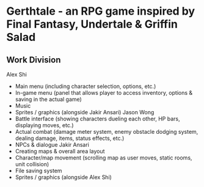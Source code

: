 # Gerthtale - an RPG game inspired by Final Fantasy, Undertale & Griffin Salad

Work Division
-------------
Alex Shi
- Main menu (including character selection, options, etc.)
- In-game menu (panel that allows player to access inventory, options & saving in the actual game)
- Music
- Sprites / graphics (alongside Jakir Ansari)
Jason Wong
- Battle interface (showing characters dueling each other, HP bars, displaying moves, etc.)
- Actual combat (damage meter system, enemy obstacle dodging system, dealing damage, items, status effects, etc.) 
- NPCs & dialogue
Jakir Ansari
- Creating maps & overall area layout
- Character/map movement (scrolling map as user moves, static rooms, unit collision)
- File saving system
- Sprites / graphics (alongside Alex Shi)
